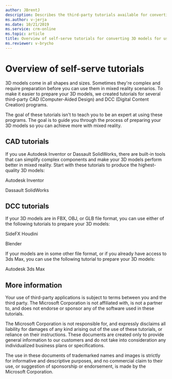 ```yaml
---
author: JBrentJ
description: Describes the third-party tutorials available for converting 3D models for use with Dynamics 365 mixed reality appilcations
ms.author: v-jerja
ms.date: 10/21/2019
ms.service: crm-online
ms.topic: article
title: Overview of self-serve tutorials for converting 3D models for use with Dynamics 365 mixed reality applications
ms.reviewer: v-brycho
---
```


# Overview of self-serve tutorials

3D models come in all shapes and sizes. Sometimes they're complex and require preparation before you can use them in mixed reality scenarios. To make it easier to prepare your 3D models, we created tutorials for several third-party CAD (Computer-Aided Design) and DCC (Digital Content Creation) programs. 

The goal of these tutorials isn't to teach you to be an expert at using these programs. The goal is to guide you through the process of preparing your 3D models so you can achieve more with mixed reality. 

## CAD tutorials 

If you use Autodesk Inventor or Dassault SolidWorks, there are built-in tools that can simplify complex components and make your 3D models perform better in mixed reality. Start with these tutorials to produce the highest-quality 3D models: 

Autodesk Inventor 

Dassault SolidWorks 

## DCC tutorials 

If your 3D models are in FBX, OBJ, or GLB file format, you can use either of the following tutorials to prepare your 3D models: 

SideFX Houdini 

Blender 

If your models are in some other file format, or if you already have access to 3ds Max, you can use the following tutorial to prepare your 3D models: 

Autodesk 3ds Max  

## More information  

Your use of third-party applications is subject to terms between you and the third party. The Microsoft Corporation is not affiliated with, is not a partner to, and does not endorse or sponsor any of the software used in these tutorials. 

The Microsoft Corporation is not responsible for, and expressly disclaims all liability for damages of any kind arising out of the use of these tutorials, or reliance on their instructions. These documents are created only to provide general information to our customers and do not take into consideration any individualized business plans or specifications. 

The use in these documents of trademarked names and images is strictly for informative and descriptive purposes, and no commercial claim to their use, or suggestion of sponsorship or endorsement, is made by the Microsoft Corporation. 
